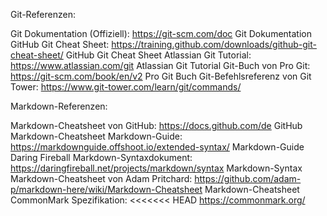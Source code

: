 Git-Referenzen:

Git Dokumentation (Offiziell):
https://git-scm.com/doc
Git Dokumentation
GitHub Git Cheat Sheet:
https://training.github.com/downloads/github-git-cheat-sheet/
GitHub Git Cheat Sheet
Atlassian Git Tutorial:
https://www.atlassian.com/git
Atlassian Git Tutorial
Git-Buch von Pro Git:
https://git-scm.com/book/en/v2
Pro Git Buch
Git-Befehlsreferenz von Git Tower:
https://www.git-tower.com/learn/git/commands/

Markdown-Referenzen:

Markdown-Cheatsheet von GitHub:
https://docs.github.com/de
GitHub Markdown-Cheatsheet
Markdown-Guide:
https://markdownguide.offshoot.io/extended-syntax/
Markdown-Guide
Daring Fireball Markdown-Syntaxdokument:
https://daringfireball.net/projects/markdown/syntax
Markdown-Syntax
Markdown-Cheatsheet von Adam Pritchard:
https://github.com/adam-p/markdown-here/wiki/Markdown-Cheatsheet
Markdown-Cheatsheet
CommonMark Spezifikation:
<<<<<<< HEAD
https://commonmark.org/